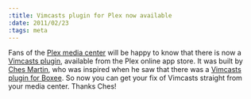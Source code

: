```yaml
--- 
:title: Vimcasts plugin for Plex now available
:date: 2011/02/23
:tags: meta
---
```


Fans of the [Plex media center][Plex] will be happy to know that there is now a [Vimcasts plugin][plugin], available from the Plex online app store. It was built by [Ches Martin][ches], who was inspired when he saw that there was a [Vimcasts plugin for Boxee][boxee]. So now you can get your fix of Vimcasts straight from your media center. Thanks Ches!

[Plex]: http://plexapp.com/
[plugin]: https://github.com/ches/plex-vimcasts
[ches]: http://chesmart.in/
[boxee]: http://vimcasts.org/blog/2010/07/vimcasts-now-available-on-boxee/
